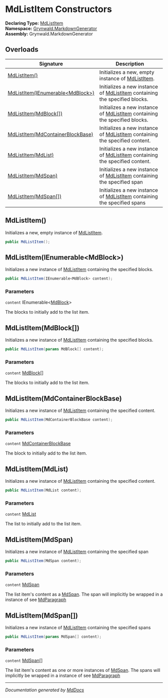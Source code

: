 ﻿<!--  
  <auto-generated>   
    The contents of this file were generated by a tool.  
    Changes to this file may be list if the file is regenerated  
  </auto-generated>   
-->

# MdListItem Constructors

**Declaring Type:** [MdListItem](../index.md)  
**Namespace:** [Grynwald.MarkdownGenerator](../../index.md)  
**Assembly:** Grynwald.MarkdownGenerator

## Overloads

| Signature                                                           | Description                                                                               |
| ------------------------------------------------------------------- | ----------------------------------------------------------------------------------------- |
| [MdListItem()](#mdlistitem)                                         | Initializes a new, empty instance of [MdListItem](../index.md).                           |
| [MdListItem(IEnumerable\<MdBlock\>)](#mdlistitemienumerablemdblock) | Initializes a new instance of [MdListItem](../index.md) containing the specified blocks.  |
| [MdListItem(MdBlock\[\])](#mdlistitemmdblock)                       | Initializes a new instance of [MdListItem](../index.md) containing the specified blocks.  |
| [MdListItem(MdContainerBlockBase)](#mdlistitemmdcontainerblockbase) | Initializes a new instance of [MdListItem](../index.md) containing the specified content. |
| [MdListItem(MdList)](#mdlistitemmdlist)                             | Initializes a new instance of [MdListItem](../index.md) containing the specified content. |
| [MdListItem(MdSpan)](#mdlistitemmdspan)                             | Initializes a new instance of [MdListItem](../index.md) containing the specified span     |
| [MdListItem(MdSpan\[\])](#mdlistitemmdspan)                         | Initializes a new instance of [MdListItem](../index.md) containing the specified spans    |

## MdListItem()

Initializes a new, empty instance of [MdListItem](../index.md).

```csharp
public MdListItem();
```

## MdListItem(IEnumerable\<MdBlock\>)

Initializes a new instance of [MdListItem](../index.md) containing the specified blocks.

```csharp
public MdListItem(IEnumerable<MdBlock> content);
```

### Parameters

`content`  IEnumerable\<[MdBlock](../../MdBlock/index.md)\>

The blocks to initially add to the list item.

## MdListItem(MdBlock\[\])

Initializes a new instance of [MdListItem](../index.md) containing the specified blocks.

```csharp
public MdListItem(params MdBlock[] content);
```

### Parameters

`content`  [MdBlock](../../MdBlock/index.md)\[\]

The blocks to initially add to the list item.

## MdListItem(MdContainerBlockBase)

Initializes a new instance of [MdListItem](../index.md) containing the specified content.

```csharp
public MdListItem(MdContainerBlockBase content);
```

### Parameters

`content`  [MdContainerBlockBase](../../MdContainerBlockBase/index.md)

The block to initially add to the list item.

## MdListItem(MdList)

Initializes a new instance of [MdListItem](../index.md) containing the specified content.

```csharp
public MdListItem(MdList content);
```

### Parameters

`content`  [MdList](../../MdList/index.md)

The list to initially add to the list item.

## MdListItem(MdSpan)

Initializes a new instance of [MdListItem](../index.md) containing the specified span

```csharp
public MdListItem(MdSpan content);
```

### Parameters

`content`  [MdSpan](../../MdSpan/index.md)

The list item's content as a [MdSpan](../../MdSpan/index.md). The span will implicitly be wrapped in a instance of see [MdParagraph](../../MdParagraph/index.md)

## MdListItem(MdSpan\[\])

Initializes a new instance of [MdListItem](../index.md) containing the specified spans

```csharp
public MdListItem(params MdSpan[] content);
```

### Parameters

`content`  [MdSpan](../../MdSpan/index.md)\[\]

The list item's content as one or more instances of [MdSpan](../../MdSpan/index.md). The spans will implicitly be wrapped in a instance of see [MdParagraph](../../MdParagraph/index.md)

___

*Documentation generated by [MdDocs](https://github.com/ap0llo/mddocs)*
